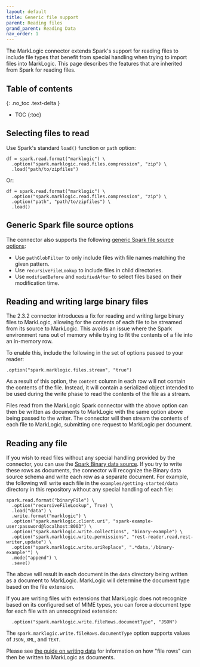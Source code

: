 ```yaml
---
layout: default
title: Generic file support
parent: Reading files
grand_parent: Reading Data
nav_order: 1
---
```


The MarkLogic connector extends Spark's support for reading files to include file types that benefit from special 
handling when trying to import files into MarkLogic. This page describes the features that are inherited from 
Spark for reading files.

## Table of contents
{: .no_toc .text-delta }

- TOC
{:toc}

## Selecting files to read

Use Spark's standard `load()` function or `path` option:

```
df = spark.read.format("marklogic") \
  .option("spark.marklogic.read.files.compression", "zip") \
  .load("path/to/zipfiles")
```

Or:

```
df = spark.read.format("marklogic") \
  .option("spark.marklogic.read.files.compression", "zip") \
  .option("path", "path/to/zipfiles") \
  .load()
```

## Generic Spark file source options

The connector also supports the following 
[generic Spark file source options](https://spark.apache.org/docs/latest/sql-data-sources-generic-options.html):

- Use `pathGlobFilter` to only include files with file names matching the given pattern.
- Use `recursiveFileLookup` to include files in child directories.
- Use `modifiedBefore` and `modifiedAfter` to select files based on their modification time.

## Reading and writing large binary files

The 2.3.2 connector introduces a fix for reading and writing large binary files to MarkLogic, allowing for the contents
of each file to be streamed from its source to MarkLogic. This avoids an issue where the Spark environment runs out
of memory while trying to fit the contents of a file into an in-memory row. 

To enable this, include the following in the set of options passed to your reader:

    .option("spark.marklogic.files.stream", "true")

As a result of this option, the `content` column in each row will not contain the contents of the file. Instead, 
it will contain a serialized object intended to be used during the write phase to read the contents of the file as a 
stream. 

Files read from the MarkLogic Spark connector with the above option can then be written as documents to MarkLogic 
with the same option above being passed to the writer. The connector will then stream the contents of each file to
MarkLogic, submitting one request to MarkLogic per document. 

## Reading any file

If you wish to read files without any special handling provided by the connector, you can use the
[Spark Binary data source](https://spark.apache.org/docs/latest/sql-data-sources-binaryFile.html). If you try to write these rows as documents, the connector will recognize
the Binary data source schema and write each row as a separate document. For example, the following will 
write each file in the `examples/getting-started/data` directory in this repository without any special handling
of each file:

```
spark.read.format("binaryFile") \
  .option("recursiveFileLookup", True) \
  .load("data") \
  .write.format("marklogic") \
  .option("spark.marklogic.client.uri", "spark-example-user:password@localhost:8003") \
  .option("spark.marklogic.write.collections", "binary-example") \
  .option("spark.marklogic.write.permissions", "rest-reader,read,rest-writer,update") \
  .option("spark.marklogic.write.uriReplace", ".*data,'/binary-example'") \
  .mode("append") \
  .save()
```

The above will result in each document in the `data` directory being written as a document to MarkLogic. MarkLogic
will determine the document type based on the file extension. 

If you are writing files with extensions that MarkLogic does not recognize based on its configured set of MIME types, 
you can force a document type for each file with an unrecognized extension:

```
  .option("spark.marklogic.write.fileRows.documentType", "JSON")
```

The `spark.marklogic.write.fileRows.documentType` option supports values of `JSON`, `XML`, and `TEXT`. 

Please see [the guide on writing data](../../writing.md) for information on how "file rows" can then be written to
MarkLogic as documents.

